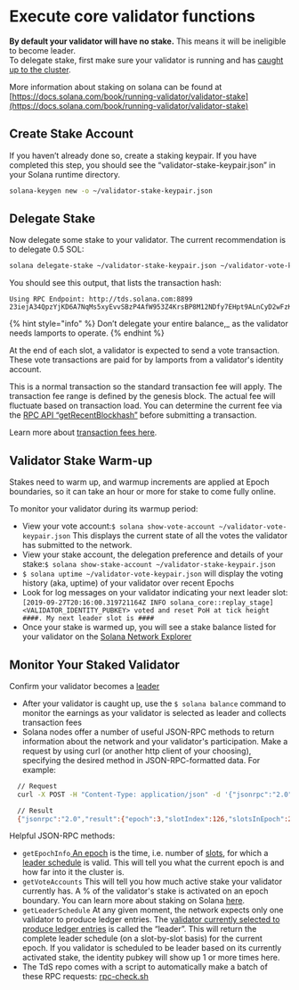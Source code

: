 # Execute core validator functions

**By default your validator will have no stake.** This means it will be ineligible to become leader.  
To delegate stake, first make sure your validator is running and has [caught up to the cluster](monitoring-your-validator.md#validator-catch-up).

More information about staking on solana can be found at [https://docs.solana.com/book/running-validator/validator-stake](https://docs.solana.com/book/running-validator/validator-stake)

## Create Stake Account

If you haven’t already done so, create a staking keypair. If you have completed this step, you should see the “validator-stake-keypair.json” in your Solana runtime directory.

```bash
solana-keygen new -o ~/validator-stake-keypair.json
```

## Delegate Stake

Now delegate some stake to your validator. The current recommendation is to delegate 0.5 SOL:

```bash
solana delegate-stake ~/validator-stake-keypair.json ~/validator-vote-keypair.json 0.5
```

You should see this output, that lists the transaction hash:

```text
Using RPC Endpoint: http://tds.solana.com:8899
23iejA34QpzYjKD6A7NqMs5xyEvvSBzP4AfW953Z4KrsBP8M12NDfy7EHpt9ALnCyD2wFzK3L8HxZ4LZjJGgMEY2
```

{% hint style="info" %} Don’t delegate your entire balance,_ as the validator needs lamports to operate. {% endhint %}

At the end of each slot, a validator is expected to send a vote transaction. These vote transactions are paid for by lamports from a validator's identity account.

This is a normal transaction so the standard transaction fee will apply. The transaction fee range is defined by the genesis block. The actual fee will fluctuate based on transaction load. You can determine the current fee via the [RPC API “getRecentBlockhash”](https://solana-labs.github.io/book-edge/jsonrpc-api.html#getrecentblockhash) before submitting a transaction.

Learn more about [transaction fees here](https://docs.solana.com/book/implemented-proposals/transaction-fees).

## Validator Stake Warm-up

Stakes need to warm up, and warmup increments are applied at Epoch boundaries, so it can take an hour or more for stake to come fully online.

To monitor your validator during its warmup period:

* View your vote account:`$ solana show-vote-account ~/validator-vote-keypair.json` This displays the current state of all the votes the validator has submitted to the network.
* View your stake account, the delegation preference and details of your stake:`$ solana show-stake-account ~/validator-stake-keypair.json`
* `$ solana uptime ~/validator-vote-keypair.json` will display the voting history \(aka, uptime\) of your validator over recent Epochs
* Look for log messages on your validator indicating your next leader slot: `[2019-09-27T20:16:00.319721164Z INFO solana_core::replay_stage] <VALIDATOR_IDENTITY_PUBKEY> voted and reset PoH at tick height ####. My next leader slot is ####`
* Once your stake is warmed up, you will see a stake balance listed for your validator on the [Solana Network Explorer](http://explorer.solana.com/validators)

## Monitor Your Staked Validator

Confirm your validator becomes a [leader](https://solana-labs.github.io/book/terminology.html#leader)

* After your validator is caught up, use the `$ solana balance` command to monitor the earnings as your validator is selected as leader and collects transaction fees
* Solana nodes offer a number of useful JSON-RPC methods to return information about the network and your validator's participation. Make a request by using curl \(or another http client of your choosing\), specifying the desired method in JSON-RPC-formatted data. For example:  

```bash
  // Request
  curl -X POST -H "Content-Type: application/json" -d '{"jsonrpc":"2.0","id":1, "method":"getEpochInfo"}' http://localhost:8899

  // Result
  {"jsonrpc":"2.0","result":{"epoch":3,"slotIndex":126,"slotsInEpoch":256},"id":1}
```

Helpful JSON-RPC methods:

* `getEpochInfo`[ An epoch](https://solana-labs.github.io/book/terminology.html#epoch) is the time, i.e. number of [slots](https://solana-labs.github.io/book/terminology.html?highlight=epoch#slot), for which a [leader schedule](https://solana-labs.github.io/book/terminology.html?highlight=epoch#leader-schedule) is valid. This will tell you what the current epoch is and how far into it the cluster is.
* `getVoteAccounts` This will tell you how much active stake your validator currently has. A % of the validator's stake is activated on an epoch boundary. You can learn more about staking on Solana [here](https://solana-labs.github.io/book-edge/stake-delegation-and-rewards.html).
* `getLeaderSchedule` At any given moment, the network expects only one validator to produce ledger entries. The [validator currently selected to produce ledger entries](https://solana-labs.github.io/book/leader-rotation.html?highlight=leader#leader-rotation) is called the “leader”.  This will return the complete leader schedule \(on a slot-by-slot basis\) for the current epoch. If you validator is scheduled to be leader based on its currently activated stake, the identity pubkey will show up 1 or more times here. 
* The TdS repo comes with a script to automatically make a batch of these RPC requests: [rpc-check.sh](https://github.com/solana-labs/tour-de-sol/blob/master/rpc-check.sh)

